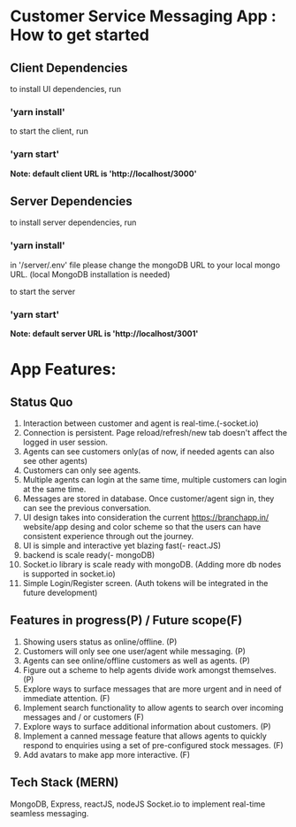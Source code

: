 # Customer Service Messaging App : How to get started

## Client Dependencies

to install UI dependencies, run

### 'yarn install'

to start the client, run

### 'yarn start'

**Note: default client URL is 'http://localhost/3000'**

## Server Dependencies

to install server dependencies, run

### 'yarn install'

in '/server/.env' file please change the mongoDB URL to your local mongo URL. (local MongoDB installation is needed)

to start the server

### 'yarn start'

**Note: default server URL is 'http://localhost/3001'**

# App Features:

## Status Quo

1. Interaction between customer and agent is real-time.(-socket.io)
2. Connection is persistent. Page reload/refresh/new tab doesn't affect the logged in user session.
3. Agents can see customers only(as of now, if needed agents can also see other agents)
4. Customers can only see agents.
5. Multiple agents can login at the same time, multiple customers can login at the same time.
6. Messages are stored in database. Once customer/agent sign in, they can see the previous conversation.
7. UI design takes into consideration the current https://branchapp.in/ website/app desing and color scheme so that the users can have consistent experience through out the journey.
8. UI is simple and interactive yet blazing fast(- react.JS)
9. backend is scale ready(- mongoDB)
10. Socket.io library is scale ready with mongoDB. (Adding more db nodes is supported in socket.io)
11. Simple Login/Register screen. (Auth tokens will be integrated in the future development)

## Features in progress(P) / Future scope(F)

1. Showing users status as online/offline. (P)
2. Customers will only see one user/agent while messaging. (P)
3. Agents can see online/offline customers as well as agents. (P)
4. Figure out a scheme to help agents divide work amongst themselves. (P)
5. Explore ways to surface messages that are more urgent and in need of immediate attention. (F)
6. Implement search functionality to allow agents to search over incoming messages and / or customers (F)
7. Explore ways to surface additional information about customers. (P)
8. Implement a canned message feature that allows agents to quickly respond to enquiries using a set of pre-configured stock messages. (F)
9. Add avatars to make app more interactive. (F)

## Tech Stack (MERN)

MongoDB, Express, reactJS, nodeJS
Socket.io to implement real-time seamless messaging.
